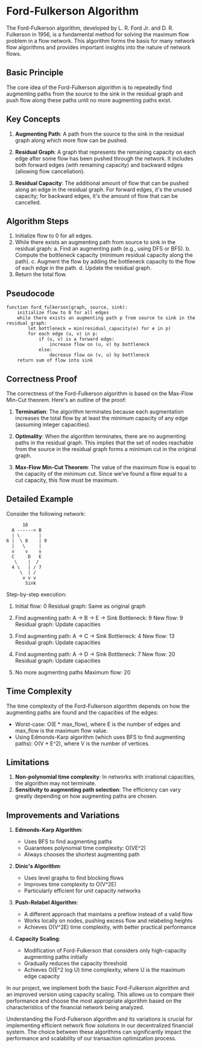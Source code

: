 # Ford-Fulkerson Algorithm

The Ford-Fulkerson algorithm, developed by L. R. Ford Jr. and D. R. Fulkerson in 1956, is a fundamental method for solving the maximum flow problem in a flow network. This algorithm forms the basis for many network flow algorithms and provides important insights into the nature of network flows.

## Basic Principle

The core idea of the Ford-Fulkerson algorithm is to repeatedly find augmenting paths from the source to the sink in the residual graph and push flow along these paths until no more augmenting paths exist.

## Key Concepts

1. **Augmenting Path**: A path from the source to the sink in the residual graph along which more flow can be pushed.

2. **Residual Graph**: A graph that represents the remaining capacity on each edge after some flow has been pushed through the network. It includes both forward edges (with remaining capacity) and backward edges (allowing flow cancellation).

3. **Residual Capacity**: The additional amount of flow that can be pushed along an edge in the residual graph. For forward edges, it's the unused capacity; for backward edges, it's the amount of flow that can be cancelled.

## Algorithm Steps

1. Initialize flow to 0 for all edges.
2. While there exists an augmenting path from source to sink in the residual graph:
   a. Find an augmenting path (e.g., using DFS or BFS).
   b. Compute the bottleneck capacity (minimum residual capacity along the path).
   c. Augment the flow by adding the bottleneck capacity to the flow of each edge in the path.
   d. Update the residual graph.
3. Return the total flow.

## Pseudocode

```
function ford_fulkerson(graph, source, sink):
    initialize flow to 0 for all edges
    while there exists an augmenting path p from source to sink in the residual graph:
        let bottleneck = min(residual_capacity(e) for e in p)
        for each edge (u, v) in p:
            if (u, v) is a forward edge:
                increase flow on (u, v) by bottleneck
            else:
                decrease flow on (v, u) by bottleneck
    return sum of flow into sink
```

## Correctness Proof

The correctness of the Ford-Fulkerson algorithm is based on the Max-Flow Min-Cut theorem. Here's an outline of the proof:

1. **Termination**: The algorithm terminates because each augmentation increases the total flow by at least the minimum capacity of any edge (assuming integer capacities).

2. **Optimality**: When the algorithm terminates, there are no augmenting paths in the residual graph. This implies that the set of nodes reachable from the source in the residual graph forms a minimum cut in the original graph.

3. **Max-Flow Min-Cut Theorem**: The value of the maximum flow is equal to the capacity of the minimum cut. Since we've found a flow equal to a cut capacity, this flow must be maximum.

## Detailed Example

Consider the following network:

```
      10
  A ------> B
  | \       |
6 |  \ 8    | 9
  |   \     |
  v    v    v
  C     D   E
   \    |  /
  4 \   | / 7
     \  | /
      v v v
       Sink
```

Step-by-step execution:

1. Initial flow: 0
   Residual graph: Same as original graph

2. Find augmenting path: A -> B -> E -> Sink
   Bottleneck: 9
   New flow: 9
   Residual graph: Update capacities

3. Find augmenting path: A -> C -> Sink
   Bottleneck: 4
   New flow: 13
   Residual graph: Update capacities

4. Find augmenting path: A -> D -> Sink
   Bottleneck: 7
   New flow: 20
   Residual graph: Update capacities

5. No more augmenting paths
   Maximum flow: 20

## Time Complexity

The time complexity of the Ford-Fulkerson algorithm depends on how the augmenting paths are found and the capacities of the edges:

- Worst-case: O(E * max_flow), where E is the number of edges and max_flow is the maximum flow value.
- Using Edmonds-Karp algorithm (which uses BFS to find augmenting paths): O(V * E^2), where V is the number of vertices.

## Limitations

1. **Non-polynomial time complexity**: In networks with irrational capacities, the algorithm may not terminate.
2. **Sensitivity to augmenting path selection**: The efficiency can vary greatly depending on how augmenting paths are chosen.

## Improvements and Variations

1. **Edmonds-Karp Algorithm**: 
   - Uses BFS to find augmenting paths
   - Guarantees polynomial time complexity: O(VE^2)
   - Always chooses the shortest augmenting path

2. **Dinic's Algorithm**: 
   - Uses level graphs to find blocking flows
   - Improves time complexity to O(V^2E)
   - Particularly efficient for unit capacity networks

3. **Push-Relabel Algorithm**: 
   - A different approach that maintains a preflow instead of a valid flow
   - Works locally on nodes, pushing excess flow and relabeling heights
   - Achieves O(V^2E) time complexity, with better practical performance

4. **Capacity Scaling**: 
   - Modification of Ford-Fulkerson that considers only high-capacity augmenting paths initially
   - Gradually reduces the capacity threshold
   - Achieves O(E^2 log U) time complexity, where U is the maximum edge capacity

In our project, we implement both the basic Ford-Fulkerson algorithm and an improved version using capacity scaling. This allows us to compare their performance and choose the most appropriate algorithm based on the characteristics of the financial network being analyzed.

Understanding the Ford-Fulkerson algorithm and its variations is crucial for implementing efficient network flow solutions in our decentralized financial system. The choice between these algorithms can significantly impact the performance and scalability of our transaction optimization process.